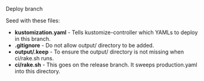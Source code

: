 Deploy branch

Seed with these files:

* **kustomization.yaml** - Tells kustomize-controller which YAMLs to deploy in this branch.
* **.gitignore** - Do not allow output/ directory to be added.
* **output/.keep** - To ensure the output/ directory is not missing when ci/rake.sh runs.
* **ci/rake.sh** - This goes on the release branch. It sweeps production.yaml into this directory.

